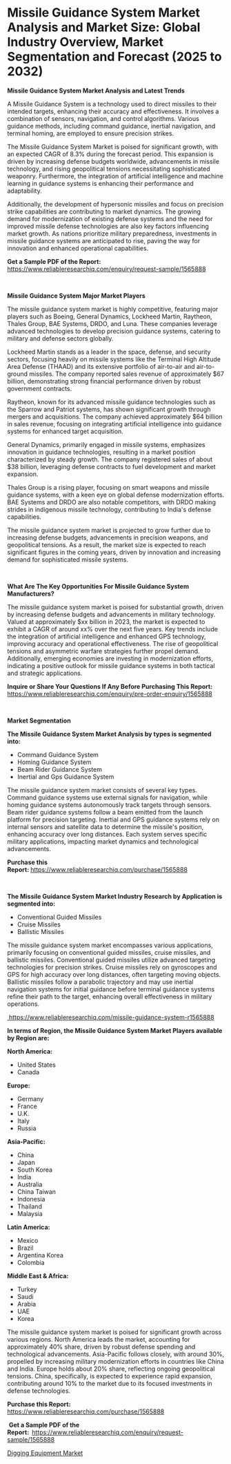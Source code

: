 <p><h1>Missile Guidance System Market Analysis and Market Size: Global Industry Overview, Market Segmentation and Forecast (2025 to 2032)</h1></p><p><strong>Missile Guidance System Market Analysis and Latest Trends</strong></p>
<p><p>A Missile Guidance System is a technology used to direct missiles to their intended targets, enhancing their accuracy and effectiveness. It involves a combination of sensors, navigation, and control algorithms. Various guidance methods, including command guidance, inertial navigation, and terminal homing, are employed to ensure precision strikes.</p><p>The Missile Guidance System Market is poised for significant growth, with an expected CAGR of 8.3% during the forecast period. This expansion is driven by increasing defense budgets worldwide, advancements in missile technology, and rising geopolitical tensions necessitating sophisticated weaponry. Furthermore, the integration of artificial intelligence and machine learning in guidance systems is enhancing their performance and adaptability. </p><p>Additionally, the development of hypersonic missiles and focus on precision strike capabilities are contributing to market dynamics. The growing demand for modernization of existing defense systems and the need for improved missile defense technologies are also key factors influencing market growth. As nations prioritize military preparedness, investments in missile guidance systems are anticipated to rise, paving the way for innovation and enhanced operational capabilities.</p></p>
<p><strong>Get a Sample PDF of the Report:&nbsp;</strong> <a href="https://www.reliableresearchiq.com/enquiry/request-sample/1565888?utm_campaign=1743&utm_medium=2&utm_source=Github&utm_content=ia&utm_term=16022025&utm_id=missile-guidance-system">https://www.reliableresearchiq.com/enquiry/request-sample/1565888</a></p>
<p>&nbsp;</p>
<p><strong>Missile Guidance System Major Market Players</strong></p>
<p><p>The missile guidance system market is highly competitive, featuring major players such as Boeing, General Dynamics, Lockheed Martin, Raytheon, Thales Group, BAE Systems, DRDO, and Luna. These companies leverage advanced technologies to develop precision guidance systems, catering to military and defense sectors globally.</p><p>Lockheed Martin stands as a leader in the space, defense, and security sectors, focusing heavily on missile systems like the Terminal High Altitude Area Defense (THAAD) and its extensive portfolio of air-to-air and air-to-ground missiles. The company reported sales revenue of approximately $67 billion, demonstrating strong financial performance driven by robust government contracts.</p><p>Raytheon, known for its advanced missile guidance technologies such as the Sparrow and Patriot systems, has shown significant growth through mergers and acquisitions. The company achieved approximately $64 billion in sales revenue, focusing on integrating artificial intelligence into guidance systems for enhanced target acquisition.</p><p>General Dynamics, primarily engaged in missile systems, emphasizes innovation in guidance technologies, resulting in a market position characterized by steady growth. The company registered sales of about $38 billion, leveraging defense contracts to fuel development and market expansion.</p><p>Thales Group is a rising player, focusing on smart weapons and missile guidance systems, with a keen eye on global defense modernization efforts. BAE Systems and DRDO are also notable competitors, with DRDO making strides in indigenous missile technology, contributing to India's defense capabilities.</p><p>The missile guidance system market is projected to grow further due to increasing defense budgets, advancements in precision weapons, and geopolitical tensions. As a result, the market size is expected to reach significant figures in the coming years, driven by innovation and increasing demand for sophisticated missile systems.</p></p>
<p>&nbsp;</p>
<p><strong>What Are The Key Opportunities For Missile Guidance System Manufacturers?</strong></p>
<p><p>The missile guidance system market is poised for substantial growth, driven by increasing defense budgets and advancements in military technology. Valued at approximately $xx billion in 2023, the market is expected to exhibit a CAGR of around xx% over the next five years. Key trends include the integration of artificial intelligence and enhanced GPS technology, improving accuracy and operational effectiveness. The rise of geopolitical tensions and asymmetric warfare strategies further propel demand. Additionally, emerging economies are investing in modernization efforts, indicating a positive outlook for missile guidance systems in both tactical and strategic applications.</p></p>
<p><strong>Inquire or Share Your Questions If Any Before Purchasing This Report:</strong> <a href="https://www.reliableresearchiq.com/enquiry/pre-order-enquiry/1565888?utm_campaign=1743&utm_medium=2&utm_source=Github&utm_content=ia&utm_term=16022025&utm_id=missile-guidance-system">https://www.reliableresearchiq.com/enquiry/pre-order-enquiry/1565888</a></p>
<p>&nbsp;</p>
<p><strong>Market Segmentation</strong></p>
<p><strong>The Missile Guidance System Market Analysis by types is segmented into:</strong></p>
<p><ul><li>Command Guidance System</li><li>Homing Guidance System</li><li>Beam Rider Guidance System</li><li>Inertial and Gps Guidance System</li></ul></p>
<p><p>The missile guidance system market consists of several key types. Command guidance systems use external signals for navigation, while homing guidance systems autonomously track targets through sensors. Beam rider guidance systems follow a beam emitted from the launch platform for precision targeting. Inertial and GPS guidance systems rely on internal sensors and satellite data to determine the missile's position, enhancing accuracy over long distances. Each system serves specific military applications, impacting market dynamics and technological advancements.</p></p>
<p><strong>Purchase this Report:&nbsp;</strong><a href="https://www.reliableresearchiq.com/purchase/1565888?utm_campaign=1743&utm_medium=2&utm_source=Github&utm_content=ia&utm_term=16022025&utm_id=missile-guidance-system">https://www.reliableresearchiq.com/purchase/1565888</a></p>
<p>&nbsp;</p>
<p><strong>The Missile Guidance System Market Industry Research by Application is segmented into:</strong></p>
<p><ul><li>Conventional Guided Missiles</li><li>Cruise Missiles</li><li>Ballistic Missiles</li></ul></p>
<p><p>The missile guidance system market encompasses various applications, primarily focusing on conventional guided missiles, cruise missiles, and ballistic missiles. Conventional guided missiles utilize advanced targeting technologies for precision strikes. Cruise missiles rely on gyroscopes and GPS for high accuracy over long distances, often targeting moving objects. Ballistic missiles follow a parabolic trajectory and may use inertial navigation systems for initial guidance before terminal guidance systems refine their path to the target, enhancing overall effectiveness in military operations.</p></p>
<p><a href="https://www.reliableresearchiq.com/missile-guidance-system-r1565888?utm_campaign=1743&utm_medium=2&utm_source=Github&utm_content=ia&utm_term=16022025&utm_id=missile-guidance-system">&nbsp;https://www.reliableresearchiq.com/missile-guidance-system-r1565888</a></p>
<p><strong>In terms of Region, the Missile Guidance System Market Players available by Region are:</strong></p>
<p>
    <p> <strong> North America: </strong>
        <ul>
            <li>United States</li>
            <li>Canada</li>
        </ul>
        </p> 
    <p> <strong> Europe: </strong>
        <ul>
            <li>Germany</li>
            <li>France</li>
            <li>U.K.</li>
            <li>Italy</li>
            <li>Russia</li>
        </ul>
        </p> 
    <p> <strong> Asia-Pacific: </strong>
        <ul>
            <li>China</li>
            <li>Japan</li>
            <li>South Korea</li>
            <li>India</li>
            <li>Australia</li>
            <li>China Taiwan</li>
            <li>Indonesia</li>
            <li>Thailand</li>
            <li>Malaysia</li>
        </ul>
        </p> 
    <p> <strong> Latin America: </strong>
        <ul>
            <li>Mexico</li>
            <li>Brazil</li>
            <li>Argentina Korea</li>
            <li>Colombia</li>
        </ul>
        </p> 
    <p> <strong> Middle East & Africa: </strong>
        <ul>
            <li>Turkey</li>
            <li>Saudi</li>
            <li>Arabia</li>
            <li>UAE</li>
            <li>Korea</li>
        </ul>
    </p>
    </p>
<p><p>The missile guidance system market is poised for significant growth across various regions. North America leads the market, accounting for approximately 40% share, driven by robust defense spending and technological advancements. Asia-Pacific follows closely, with around 30%, propelled by increasing military modernization efforts in countries like China and India. Europe holds about 20% share, reflecting ongoing geopolitical tensions. China, specifically, is expected to experience rapid expansion, contributing around 10% to the market due to its focused investments in defense technologies.</p></p>
<p><strong>Purchase this Report: </strong><a href="https://www.reliableresearchiq.com/purchase/1565888?utm_campaign=1743&utm_medium=2&utm_source=Github&utm_content=ia&utm_term=16022025&utm_id=missile-guidance-system">https://www.reliableresearchiq.com/purchase/1565888</a></p>
<p>&nbsp;<strong>Get a Sample PDF of the Report:&nbsp;&nbsp;</strong><a href="https://www.reliableresearchiq.com/enquiry/request-sample/1565888?utm_campaign=1743&utm_medium=2&utm_source=Github&utm_content=ia&utm_term=16022025&utm_id=missile-guidance-system">https://www.reliableresearchiq.com/enquiry/request-sample/1565888</a></p>
<p><strong></strong></p>
<p><p><a href="https://github.com/marlanamarvn/Market-Research-Report-List-1/blob/main/digging-equipment-market.md?utm_campaign=1743&utm_medium=2&utm_source=Github&utm_content=ia&utm_term=16022025&utm_id=missile-guidance-system">Digging Equipment Market</a></p></p>